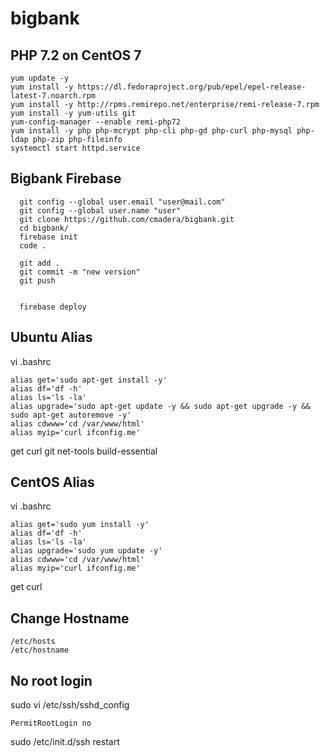 # bigbank

## PHP 7.2 on CentOS 7 ##
```
yum update -y
yum install -y https://dl.fedoraproject.org/pub/epel/epel-release-latest-7.noarch.rpm
yum install -y http://rpms.remirepo.net/enterprise/remi-release-7.rpm
yum install -y yum-utils git
yum-config-manager --enable remi-php72
yum install -y php php-mcrypt php-cli php-gd php-curl php-mysql php-ldap php-zip php-fileinfo
systemctl start httpd.service
```

## Bigbank Firebase ##
```
  git config --global user.email "user@mail.com"
  git config --global user.name "user"
  git clone https://github.com/cmadera/bigbank.git
  cd bigbank/
  firebase init
  code .

  git add .
  git commit -m "new version"
  git push


  firebase deploy
```


## Ubuntu Alias ##
vi .bashrc
```
alias get='sudo apt-get install -y'
alias df='df -h'
alias ls='ls -la'
alias upgrade='sudo apt-get update -y && sudo apt-get upgrade -y && sudo apt-get autoremove -y'
alias cdwww='cd /var/www/html'
alias myip='curl ifconfig.me'
```
get curl git net-tools build-essential

## CentOS Alias ##
vi .bashrc
```
alias get='sudo yum install -y'
alias df='df -h'
alias ls='ls -la'
alias upgrade='sudo yum update -y'
alias cdwww='cd /var/www/html'
alias myip='curl ifconfig.me'
```
get curl

## Change Hostname ##
``` 
/etc/hosts
/etc/hostname
```

## No root login ##
sudo vi /etc/ssh/sshd_config
```
PermitRootLogin no
```
sudo /etc/init.d/ssh restart
